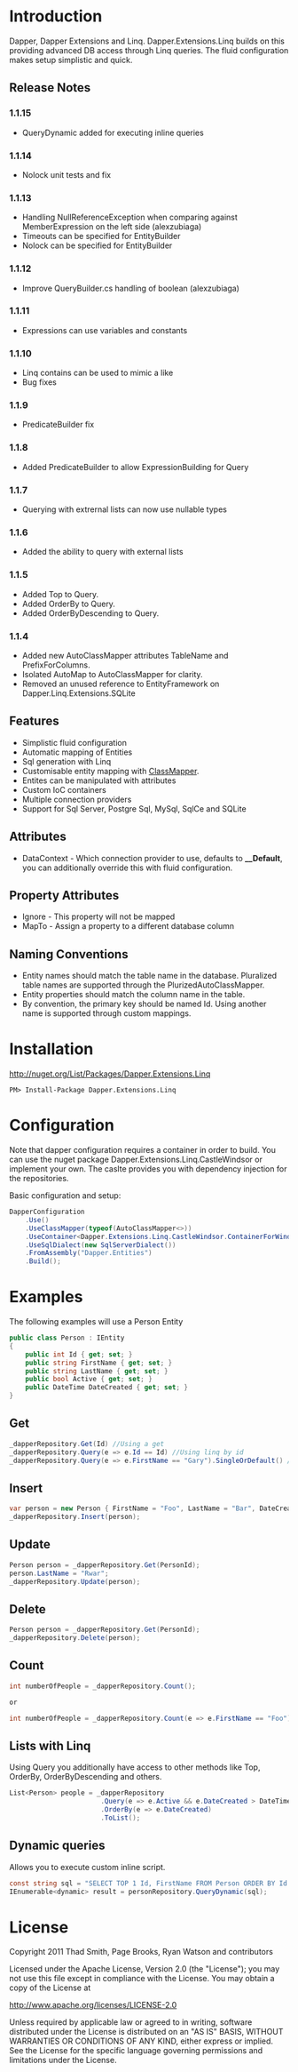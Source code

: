 # Introduction

Dapper, Dapper Extensions and Linq. Dapper.Extensions.Linq builds on this providing advanced DB access through Linq queries. The fluid configuration makes setup simplistic and quick.

Release Notes
-------------
### 1.1.15
* QueryDynamic added for executing inline queries

### 1.1.14
* Nolock unit tests and fix

### 1.1.13
* Handling NullReferenceException when comparing against MemberExpression on the left side (alexzubiaga)
* Timeouts can be specified for EntityBuilder
* Nolock can be specified for EntityBuilder

### 1.1.12
* Improve QueryBuilder.cs handling of boolean (alexzubiaga) 

### 1.1.11
* Expressions can use variables and constants 

### 1.1.10
* Linq contains can be used to mimic a like
* Bug fixes


### 1.1.9
* PredicateBuilder fix

### 1.1.8
* Added PredicateBuilder to allow ExpressionBuilding for Query

### 1.1.7
* Querying with extrernal lists can now use nullable types

### 1.1.6
* Added the ability to query with external lists

### 1.1.5
* Added Top to Query.
* Added OrderBy to Query.
* Added OrderByDescending to Query.

### 1.1.4
* Added new AutoClassMapper attributes TableName and PrefixForColumns.
* Isolated AutoMap to AutoClassMapper for clarity.
* Removed an unused reference to EntityFramework on Dapper.Linq.Extensions.SQLite


Features
--------
* Simplistic fluid configuration
* Automatic mapping of Entities 
* Sql generation with Linq
* Customisable entity mapping with [ClassMapper](https://github.com/tmsmith/Dapper-Extensions/wiki/AutoClassMapper).
* Entites can be manipulated with attributes
* Custom IoC containers
* Multiple connection providers
* Support for Sql Server, Postgre Sql, MySql, SqlCe and SQLite

Attributes 
---------
* DataContext - Which connection provider to use, defaults to **__Default**, you can additionally override this with fluid configuration.

Property Attributes
-------------------------
* Ignore - This property will not be mapped
* MapTo - Assign a property to a different database column

Naming Conventions
------------------
* Entity names should match the table name in the database. Pluralized table names are supported through the PlurizedAutoClassMapper.
* Entity properties should match the column name in the table.
* By convention, the primary key should be named Id. Using another name is supported through custom mappings.

# Installation

http://nuget.org/List/Packages/Dapper.Extensions.Linq

```
PM> Install-Package Dapper.Extensions.Linq
```

# Configuration
Note that dapper configuration requires a container in order to build. You can use the nuget package Dapper.Extensions.Linq.CastleWindsor or implement your own. The caslte provides you with dependency injection for the repositories.

Basic configuration and setup:

```c#
DapperConfiguration
    .Use()
    .UseClassMapper(typeof(AutoClassMapper<>))
    .UseContainer<Dapper.Extensions.Linq.CastleWindsor.ContainerForWindsor>(c => c.UseExisting(_container))
	.UseSqlDialect(new SqlServerDialect())
    .FromAssembly("Dapper.Entities")
    .Build();
```

# Examples
The following examples will use a Person Entity

```c#
public class Person : IEntity
{
    public int Id { get; set; }
    public string FirstName { get; set; }
    public string LastName { get; set; }
    public bool Active { get; set; }
    public DateTime DateCreated { get; set; }
}
```

## Get

```c#
_dapperRepository.Get(Id) //Using a get
_dapperRepository.Query(e => e.Id == Id) //Using linq by id
_dapperRepository.Query(e => e.FirstName == "Gary").SingleOrDefault() //Using linq by first name

```

## Insert

```c#
var person = new Person { FirstName = "Foo", LastName = "Bar", DateCreated = DateTime.Now };
_dapperRepository.Insert(person);
```

## Update

```c#
Person person = _dapperRepository.Get(PersonId);
person.LastName = "Rwar";
_dapperRepository.Update(person);
```

## Delete

```c#
Person person = _dapperRepository.Get(PersonId);
_dapperRepository.Delete(person);
```

## Count

```c#
int numberOfPeople = _dapperRepository.Count();

or

int numberOfPeople = _dapperRepository.Count(e => e.FirstName == "Foo");
```

## Lists with Linq

Using Query you additionally have access to other methods like Top, OrderBy, OrderByDescending and others.
```c#
List<Person> people = _dapperRepository
                       .Query(e => e.Active && e.DateCreated > DateTime.AddDays(-5))
                       .OrderBy(e => e.DateCreated)
                       .ToList();
```

## Dynamic queries

Allows you to execute custom inline script.
```c#
const string sql = "SELECT TOP 1 Id, FirstName FROM Person ORDER BY Id DESC";
IEnumerable<dynamic> result = personRepository.QueryDynamic(sql);
```

# License

Copyright 2011 Thad Smith, Page Brooks, Ryan Watson and contributors

Licensed under the Apache License, Version 2.0 (the "License");
you may not use this file except in compliance with the License.
You may obtain a copy of the License at

http://www.apache.org/licenses/LICENSE-2.0

Unless required by applicable law or agreed to in writing, software
distributed under the License is distributed on an "AS IS" BASIS,
WITHOUT WARRANTIES OR CONDITIONS OF ANY KIND, either express or implied.
See the License for the specific language governing permissions and
limitations under the License.